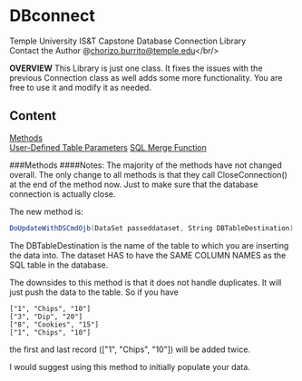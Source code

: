 # DBconnect

Temple University IS&amp;T Capstone Database Connection Library
<br/>
Contact the Author @[chorizo.burrito@temple.edu](http://tumail.temple.edu)</br/>

**OVERVIEW**
This Library is just one class. It fixes the issues with the previous Connection class as well adds some more functionality. You are free to use it and modify it as needed.  

## Content
[Methods](#methods)<br/>
[User-Defined Table Parameters](#user-defined-table-parameters)
[SQL Merge Function](#sql-merge-function)

###Methods
####Notes:
The majority of the methods have not changed overall. The only change to all methods is that they call CloseConnection() at the end of the method now. Just to make sure that the database connection is actually close.

The new method is:
```C#
DoUpdateWithDSCmdOjb(DataSet passeddataset, String DBTableDestination)
```
The DBTableDestination is the name of the table to which you are inserting the data into. The dataset HAS to have the SAME COLUMN NAMES as the SQL table in the database.

The downsides to this method is that it does not handle duplicates. It will just push the data to the table. So if you have
```
["1", "Chips", "10"]
["3", "Dip", "20"]
["8", "Cookies", "15"]
["1", "Chips", "10"]
```
the first and last record (["1", "Chips", "10"]) will be added twice.

I would suggest using this method to initially populate your data.

